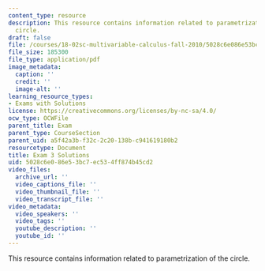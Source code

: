 ```yaml
---
content_type: resource
description: This resource contains information related to parametrization of the
  circle.
draft: false
file: /courses/18-02sc-multivariable-calculus-fall-2010/5028c6e086e53bc7ec534ff874b45cd2_MIT18_02SC_exam3sol.pdf
file_size: 185300
file_type: application/pdf
image_metadata:
  caption: ''
  credit: ''
  image-alt: ''
learning_resource_types:
- Exams with Solutions
license: https://creativecommons.org/licenses/by-nc-sa/4.0/
ocw_type: OCWFile
parent_title: Exam
parent_type: CourseSection
parent_uid: a5f42a3b-f32c-2c20-138b-c941619180b2
resourcetype: Document
title: Exam 3 Solutions
uid: 5028c6e0-86e5-3bc7-ec53-4ff874b45cd2
video_files:
  archive_url: ''
  video_captions_file: ''
  video_thumbnail_file: ''
  video_transcript_file: ''
video_metadata:
  video_speakers: ''
  video_tags: ''
  youtube_description: ''
  youtube_id: ''
---
```

This resource contains information related to parametrization of the circle.